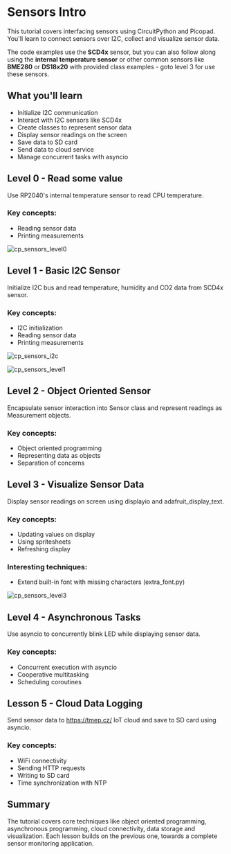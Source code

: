 # Sensors Intro
This tutorial covers interfacing sensors using CircuitPython and Picopad. You'll learn to connect sensors over I2C, collect and visualize sensor data.

The code examples use the **SCD4x** sensor, but you can also follow along using the **internal temperature sensor** or other common sensors like **BME280** or **DS18x20** with provided class examples - goto level 3 for use these sensors.


## What you'll learn
- Initialize I2C communication
- Interact with I2C sensors like SCD4x
- Create classes to represent sensor data
- Display sensor readings on the screen
- Save data to SD card
- Send data to cloud service
- Manage concurrent tasks with asyncio

## Level 0 - Read some value
Use RP2040's internal temperature sensor to read CPU temperature.

### Key concepts:
- Reading sensor data
- Printing measurements

![cp_sensors_level0](https://github.com/MakerClassCZ/Picopad/assets/3875093/6795a5f6-b511-48e1-bb35-e3f3f93995e7)

## Level 1 - Basic I2C Sensor
Initialize I2C bus and read temperature, humidity and CO2 data from SCD4x sensor.

### Key concepts:

- I2C initialization
- Reading sensor data
- Printing measurements

![cp_sensors_i2c](https://github.com/MakerClassCZ/Picopad/assets/3875093/cecf415f-e1df-468c-a907-5c85e9d93df8)

![cp_sensors_level1](https://github.com/MakerClassCZ/Picopad/assets/3875093/217f76a6-2384-4d35-b7d9-a6815195b641)

## Level 2 - Object Oriented Sensor
Encapsulate sensor interaction into Sensor class and represent readings as Measurement objects.

### Key concepts:
- Object oriented programming
- Representing data as objects
- Separation of concerns

## Level 3 - Visualize Sensor Data
Display sensor readings on screen using displayio and adafruit_display_text.

### Key concepts:
- Updating values on display
- Using spritesheets
- Refreshing display

### Interesting techniques:
- Extend built-in font with missing characters (extra_font.py)

![cp_sensors_level3](https://github.com/MakerClassCZ/Picopad/assets/3875093/5504f8c2-c763-45f2-b602-ea67f5fa2821)

## Level 4 - Asynchronous Tasks
Use asyncio to concurrently blink LED while displaying sensor data.

### Key concepts:

- Concurrent execution with asyncio
- Cooperative multitasking
- Scheduling coroutines

## Lesson 5 - Cloud Data Logging
Send sensor data to https://tmep.cz/ IoT cloud and save to SD card using asyncio.

### Key concepts:

- WiFi connectivity
- Sending HTTP requests
- Writing to SD card
- Time synchronization with NTP

## Summary
The tutorial covers core techniques like object oriented programming, asynchronous programming, cloud connectivity, data storage and visualization. Each lesson builds on the previous one, towards a complete sensor monitoring application.
